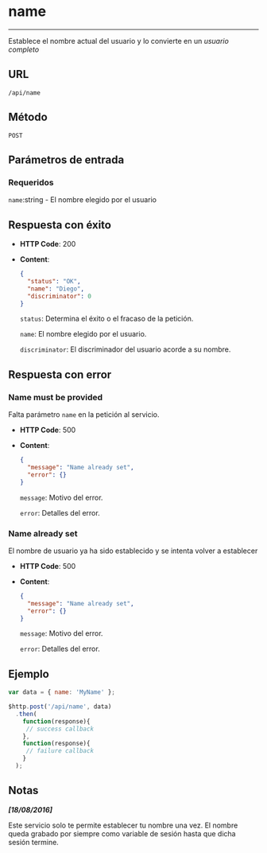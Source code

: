 # name

--------------------------------------------------------------------------------

Establece el nombre actual del usuario y lo convierte en un _usuario completo_

## URL

`/api/name`

## Método

`POST`

## Parámetros de entrada

### Requeridos

`name`:string - El nombre elegido por el usuario

## Respuesta con éxito

- **HTTP Code**: 200
- **Content**:

  ```json
  {
    "status": "OK",
    "name": "Diego",
    "discriminator": 0
  }
  ```

  `status`: Determina el éxito o el fracaso de la petición.

  `name`: El nombre elegido por el usuario.

  `discriminator`: El discriminador del usuario acorde a su nombre.

## Respuesta con error

### Name must be provided

Falta parámetro `name` en la petición al servicio.

- **HTTP Code**: 500
- **Content**:

  ```json
  {
    "message": "Name already set",
    "error": {}
  }
  ```

  `message`: Motivo del error.

  `error`: Detalles del error.

### Name already set

El nombre de usuario ya ha sido establecido y se intenta volver a establecer

- **HTTP Code**: 500
- **Content**:

  ```json
  {
    "message": "Name already set",
    "error": {}
  }
  ```

  `message`: Motivo del error.

  `error`: Detalles del error.

## Ejemplo

```javascript
var data = { name: 'MyName' };

$http.post('/api/name', data)
  .then(
    function(response){
     // success callback
    },
    function(response){
     // failure callback
    }
  );
```

## Notas

_**[18/08/2016]**_

Este servicio solo te permite establecer tu nombre una vez. El nombre queda grabado por siempre como variable de sesión hasta que dicha sesión termine.
